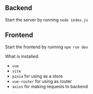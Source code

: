 ## Backend
Start the server by running 
``node index.js``

## Frontend
Start the frontend by running
``npm run dev``

What is installed:
- ``vue``
- ``vite``
- ``pinia`` for using as a store
- ``vue-router`` for using as router
- ``axios`` for making requests to backend

